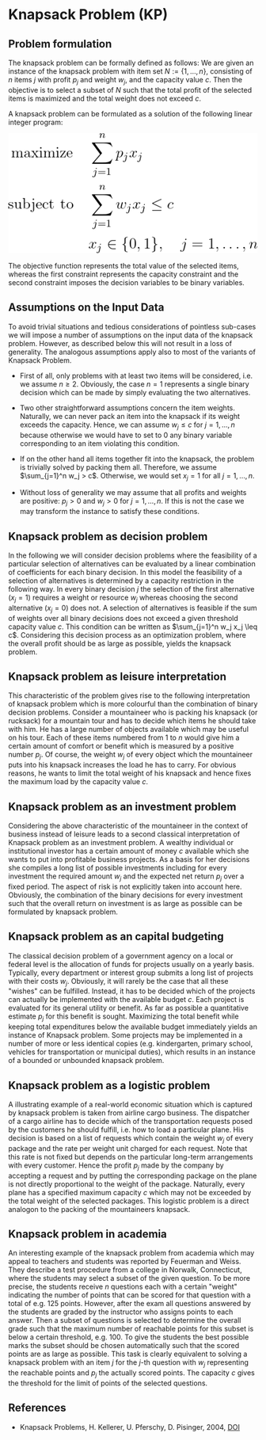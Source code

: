 # Knapsack Problem (KP)


## Problem formulation

The knapsack problem can be formally defined as follows: We are given an
instance of the knapsack problem with item set $N:= \lbrace 1,\ldots,n \rbrace$, consisting of $n$ items $j$ with profit
$p_j$ and weight $w_j$, and the capacity value $c$. Then the objective is to select a subset of $N$ such
that the total profit of the selected items is maximized and the total weight does not
exceed $c$.

A knapsack problem can be formulated as a solution of the following linear integer program:

![Mathematical formulation](./problem.png)

The objective function represents the total value of the selected items, whereas the first constraint
represents the capacity constraint and the second constraint imposes the decision variables to be binary variables.


## Assumptions on the Input Data

To avoid trivial situations and tedious considerations of pointless sub-cases we will
impose a number of assumptions on the input data of the knapsack problem.
However, as described below this will not result in a loss of generality. The analogous assumptions apply also to most of the
variants of Knapsack Problem.

+ First of all, only problems with at least two items will be considered, i.e. we assume
$n \geq 2$. Obviously, the case $n = 1$ represents a single binary decision which can be
made by simply evaluating the two alternatives.

+ Two other straightforward assumptions concern the item weights. Naturally, we can
never pack an item into the knapsack if its weight exceeds the capacity. Hence, we
can assume $w_j \leq c$ for $j = 1, \ldots, n$ because otherwise we would have to set 
to $0$ any binary variable corresponding to an item violating this condition.

+ If on the other hand all items together fit into the knapsack,
the problem is trivially solved by packing them all. Therefore, we assume $\sum_{j=1}^n w_j  > c$.
Otherwise, we would set $x_j = 1$ for all $j = 1,\ldots, n$.

+ Without loss of generality we may assume that all profits and weights are positive:
$p_j >0$ and $w_j > 0$ for $j=1, \ldots, n$. If this is not the case we may transform the instance to satisfy
these conditions.


## Knapsack problem as decision problem

In the following we will consider decision problems where the feasibility of a particular 
selection of alternatives can be evaluated by a linear combination of coefficients
for each binary decision. In this model the feasibility of a selection of alternatives is
determined by a capacity restriction in the following way. In every binary decision $j$
the selection of the first alternative $(x_j = 1)$ requires a weight or resource $w_j$ whereas
choosing the second alternative $(x_j = 0)$ does not. A selection of alternatives is feasible 
if the sum of weights over all binary decisions does not exceed a given threshold
capacity value $c$. This condition can be written as $\sum_{j=1}^n w_j x_j \leq c$. Considering this
decision process as an optimization problem, where the overall profit should be as
large as possible, yields the knapsack problem.



## Knapsack problem as leisure interpretation

This characteristic of the problem gives rise to the following interpretation of knapsack problem
which is more colourful than the combination of binary decision problems. Consider
a mountaineer who is packing his knapsack (or rucksack) for a mountain tour and
has to decide which items he should take with him. He has a large number of objects
available which may be useful on his tour. Each of these items numbered from $1$ to
$n$ would give him a certain amount of comfort or benefit which is measured by a
positive number $p_j$. Of course, the weight $w_j$ of every object which the mountaineer
puts into his knapsack increases the load he has to carry. For obvious reasons, he
wants to limit the total weight of his knapsack and hence fixes the maximum load
by the capacity value $c$.



## Knapsack problem as an investment problem

Considering the above characteristic of the mountaineer in the context of business
instead of leisure leads to a second classical interpretation of Knapsack problem as an investment problem. 
A wealthy individual or institutional investor has a certain amount
of money $c$ available which she wants to put into profitable business projects. As
a basis for her decisions she compiles a long list of possible investments including
for every investment the required amount $w_j$ and the expected net return $p_j$ over a
fixed period. The aspect of risk is not explicitly taken into account here. Obviously,
the combination of the binary decisions for every investment such that the overall
return on investment is as large as possible can be formulated by knapsack problem.


## Knapsack problem as an capital budgeting

The classical decision problem of a government agency on a local or federal level
is the allocation of funds for projects usually on a yearly basis. Typically, every
department or interest group submits a long list of projects with their costs $w_j$.
Obviously, it will rarely be the case that all these "wishes" can be fulfilled. Instead,
it has to be decided which of the projects can actually be implemented with the
available budget $c$. Each project is evaluated for its general utility or benefit. As far
as possible a quantitative estimate $p_j$ for this benefit is sought. Maximizing the
total benefit while keeping total expenditures below the available budget immediately
yields an instance of Knapsack problem. Some projects may be implemented in a number of more
or less identical copies (e.g. kindergarten, primary school, vehicles for transportation
or municipal duties), which results in an instance of a bounded or unbounded
knapsack problem.


## Knapsack problem as a logistic problem

A illustrating example of a real-world economic situation which is captured
by knapsack problem is taken from airline cargo business. The dispatcher of a cargo airline has
to decide which of the transportation requests posed by the customers he should
fulfill, i.e. how to load a particular plane. His decision is based on a list of requests
which contain the weight $w_j$ of every package and the rate per weight unit charged
for each request. Note that this rate is not fixed but depends on the particular long-term 
arrangements with every customer. Hence the profit $p_j$ made by the company
by accepting a request and by putting the corresponding package on the plane is
not directly proportional to the weight of the package. Naturally, every plane has a
specified maximum capacity $c$ which may not be exceeded by the total weight of
the selected packages. This logistic problem is a direct analogon to the packing of
the mountaineers knapsack.



## Knapsack problem in academia

An interesting example of the knapsack problem from academia which may appeal
to teachers and students was reported by Feuerman and Weiss. They describe
a test procedure from a college in Norwalk, Connecticut, where the students may
select a subset of the given question. To be more precise, the students receive $n$
questions each with a certain "weight" indicating the number of points that can be
scored for that question with a total of e.g. 125 points. However, after the exam all
questions answered by the students are graded by the instructor who assigns points
to each answer. Then a subset of questions is selected to determine the overall grade
such that the maximum number of reachable points for this subset is below a certain
threshold, e.g. 100. To give the students the best possible marks the subset should
be chosen automatically such that the scored points are as large as possible. This
task is clearly equivalent to solving a knapsack problem with an item $j$ for the $j$-th
question with $w_j$ representing the reachable points and $p_j$ the actually scored points.
The capacity $c$ gives the threshold for the limit of points of the selected questions.


## References
- Knapsack Problems, H. Kellerer, U. Pferschy, D. Pisinger, 2004, [DOI](https://doi.org/10.1007/978-3-540-24777-7)





